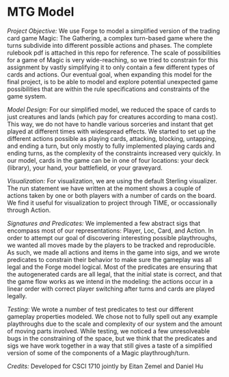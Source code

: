 # MTG Model

_Project Objective:_ We use Forge to model a simplified version of the trading card game Magic: The Gathering, a complex turn-based game where the turns subdivide into different possible actions and phases. The complete rulebook pdf is attached in this repo for reference. The scale of possibilities for a game of Magic is very wide-reaching, so we tried to constrain for this assignment by vastly simplifying it to only contain a few different types of cards and actions. Our eventual goal, when expanding this model for the final project, is to be able to model and explore potential unexpected game possibilities that are within the rule specifications and constraints of the game system.

*Model Design:* For our simplified model, we reduced the space of cards to just creatures and lands (which pay for creatures according to mana cost). This way, we do not have to handle various sorceries and instant that get played at different times with widespread effects. We started to set up the different actions possible as playing cards, attacking, blocking, untapping, and ending a turn, but only mostly to fully implemented playing cards and ending turns, as the complexity of the constraints increased very quickly. In our model, cards in the game can be in one of four locations: your deck (library), your hand, your battlefield, or your graveyard.

*Visualization:* For visualization, we are using the default Sterling visualizer. The run statement we have written at the moment shows a couple of actions taken by one or both players with a number of cards on the board. We find it useful for visualization to project through TIME, or occassionally through Action.

*Signatures and Predicates:* We implemented a few abstract sigs that encompass most of our representations: Player, Loc, Card, and Action. In order to attempt our goal of discovering interesting possible playthroughs, we wanted all moves made by the players to be tracked and reproducible. As such, we made all actions and items in the game into sigs, and we wrote predicates to constrain their behavior to make sure the gameplay was all legal and the Forge model logical. Most of the predicates are ensuring that the autogenerated cards are all legal, that the initial state is correct, and that the game flow works as we intend in the modeling: the actions occur in a linear order with correct player switching after turns and cards are played legally. 

*Testing:* We wrote a number of test predicates to test our different gameplay properties modeled. We chose not to fully spell out any example playthroughs due to the scale and complexity of our system and the amount of moving parts involved. While testing, we noticed a few unresolveable bugs in the constraining of the space, but we think that the predicates and sigs we have work together in a way that still gives a taste of a simplified version of some of the components of a Magic playthrough/turn.

*Credits:* Developed for CSCI 1710 jointly by Eitan Zemel and Daniel Hu